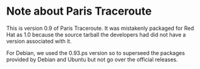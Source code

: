 # Note about Paris Traceroute

This is version 0.9 of Paris Traceroute.  It was mistakenly packaged
for Red Hat as 1.0 because the source tarball the developers had did
not have a version associated with it.

For Debian, we used the 0.93.ps version so to superseed the packages
provided by Debian and Ubuntu but not go over the official releases.
